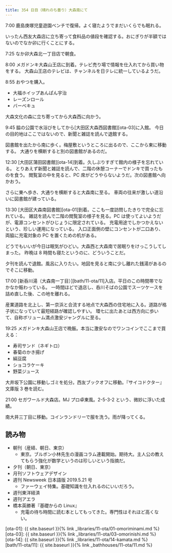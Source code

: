 ```yaml
---
title: 354 日目（晴れのち曇り）大森南にて
---
```


7:00 鹿島庚塚児童遊園ベンチで復帰。よく寝たようでまだいくらでも眠れる。

いったん西友大森店に立ち寄って食料品の値段を確認する。おにぎりが半額ではないのでなか卯に行くことにする。

7:25 なか卯大森北一丁目店で朝食。

8:00 メガドンキ大森山王店に到着。テレビ売り場で情報を仕入れてから買い物をする。
大森山王店のテレビは、チャンネルを日テレに統一しているようだ。

8:55 おやつを購入。

* 大福ホイップあんぱん宇治
* レーズンロール
* バーベキュ

大森文化の森に立ち寄ってから大森西に向かう。

9:45 脇の公園で水浴びをしてから[大田区大森西図書館][ota-03]に入館。
今日の目的地はここではないので、新聞と雑誌を読んで退館する。

図書館を出たから南に歩く。梅屋敷というところに出るので、ここから東に移動する。
大通りを横断すると別の図書館があるのだ。

12:30 [大田区蒲田図書館][ota-14]到着。久しぶりすぎて館内の様子を忘れている。
とりあえず新聞と雑誌を読んで、二階の休憩コーナーでドンキで買ったものを食う。
閲覧室の中を見ると、PC 席がどうやらないようだ。次の図書館へ向かおう。

さらに東へ歩き、大通りを横断すると大森南に至る。
車両の往来が激しい道沿いに図書館が建っている。

13:30 [大田区大森南図書館][ota-01]到着。ここも一度訪問したきりで完全に忘れている。
雑誌を読んで二階の閲覧室の様子を見る。PC は使ってよいようだが、電源コンセントがひじょうに限定されている。
充電用途でしかつかえないという、珍しい運用になっている。
入口正面側の壁にコンセントが二口あり、両脇に充電対象の PC を置くための机がある。

どうでもいいが今日は眠気がひどい。大森西と大森南で居眠りをけっこうしてしまった。
昨晩は 8 時間も寝たというのに、どういうことだ。

夕刊を読んで退館。風呂に入りたい。地図を見ると南に少し離れた銭湯があるのでそこに移動。

17:00 [新呑川湯（大森南一丁目）][bath/11-ota/11]入店。平日のこの時間帯でなかなか賑わっている。
一時間ほどで退店し、呑川そばの公園でスーツケースを詰め直した後、この地を離れる。

産業道路を北上し、第一京浜と合流する地点で大森西の住宅地に入る。道路が格子状になっていて最短経路が確認しやすい。
環七に出たあとは西方向に歩いて、自称ボリューム満点激安ジャングルに至る。

19:25 メガドンキ大森山王店で晩飯。本当に激安なのでワンコインでここまで買える：

* 寿司サンド（ネギトロ）
* 春菊のかき揚げ
* 絹豆腐
* ショコラケーキ
* 野菜ジュース

大井坂下公園に移動しゴミを処分。西友ブックオフに移動。『サイコドクター』文庫版 3 巻を読む。

21:00 セガワールド大森店。MJ プロ卓東風。2-5-3-2 という、微妙に浮いた成績。

南大井三丁目に移動。コインランドリーで服を洗う。雨が降ってくる。

## 読み物

* 朝刊（産経、朝日、東京）
  * 東京。ブルボン小林先生の漫画コラム連載開始。期待大。主人公の教えてもらう強化が数学というのは珍しいという指摘だ。
* 夕刊（朝日、東京）
* 月刊ソフトウェアデザイン
* 週刊 Newsweek 日本語版 2019.5.21 号
  * ファーウェイ特集。基礎知識を仕入れるのにいいだろう。
* 週刊東洋経済
* 週刊アエラ
* 橋本英勝著『基礎からの Linux』
  * 充電の待ち時間に読む本としてもってきた。専門性はそれほど高くない。

[ota-01]: {{ site.baseurl }}{% link _libraries/11-ota/01-omoriminami.md %}
[ota-03]: {{ site.baseurl }}{% link _libraries/11-ota/03-omorinishi.md %}
[ota-14]: {{ site.baseurl }}{% link _libraries/11-ota/14-kamata.md %}
[bath/11-ota/11]: {{ site.baseurl }}{% link _bathhouses/11-ota/11.md %}

